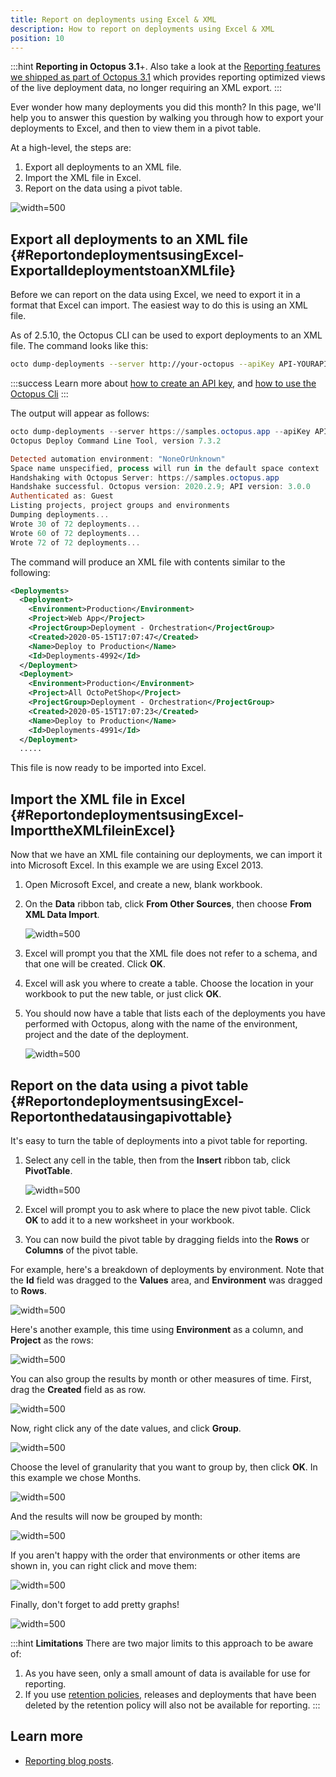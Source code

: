 ```yaml
---
title: Report on deployments using Excel & XML
description: How to report on deployments using Excel & XML
position: 10
---
```


:::hint
**Reporting in Octopus 3.1**+.
Also take a look at the [Reporting features we shipped as part of Octopus 3.1](/docs/administration/reporting/index.md) which provides reporting optimized views of the live deployment data, no longer requiring an XML export.
:::

Ever wonder how many deployments you did this month? In this page, we'll help you to answer this question by walking you through how to export your deployments to Excel, and then to view them in a pivot table.

At a high-level, the steps are:

1. Export all deployments to an XML file.
2. Import the XML file in Excel.
3. Report on the data using a pivot table.

![](images/3278122.png "width=500")

## Export all deployments to an XML file {#ReportondeploymentsusingExcel-ExportalldeploymentstoanXMLfile}

Before we can report on the data using Excel, we need to export it in a format that Excel can import. The easiest way to do this is using an XML file.

As of 2.5.10, the Octopus CLI can be used to export deployments to an XML file. The command looks like this:

```bash
octo dump-deployments --server http://your-octopus --apiKey API-YOURAPIKEY1234 --filePath=Deployments.xml
```

:::success
Learn more about [how to create an API key](/docs/octopus-rest-api/how-to-create-an-api-key.md), and [how to use the Octopus Cli](/docs/octopus-rest-api/octopus-cli/index.md)
:::

The output will appear as follows:

```powershell
octo dump-deployments --server https://samples.octopus.app --apiKey API-GUEST --filepath C:\Development\Deployments.xml
Octopus Deploy Command Line Tool, version 7.3.2

Detected automation environment: "NoneOrUnknown"
Space name unspecified, process will run in the default space context
Handshaking with Octopus Server: https://samples.octopus.app
Handshake successful. Octopus version: 2020.2.9; API version: 3.0.0
Authenticated as: Guest
Listing projects, project groups and environments
Dumping deployments...
Wrote 30 of 72 deployments...
Wrote 60 of 72 deployments...
Wrote 72 of 72 deployments...
```

The command will produce an XML file with contents similar to the following:

```xml
<Deployments>
  <Deployment>
    <Environment>Production</Environment>
    <Project>Web App</Project>
    <ProjectGroup>Deployment - Orchestration</ProjectGroup>
    <Created>2020-05-15T17:07:47</Created>
    <Name>Deploy to Production</Name>
    <Id>Deployments-4992</Id>
  </Deployment>
  <Deployment>
    <Environment>Production</Environment>
    <Project>All OctoPetShop</Project>
    <ProjectGroup>Deployment - Orchestration</ProjectGroup>
    <Created>2020-05-15T17:07:23</Created>
    <Name>Deploy to Production</Name>
    <Id>Deployments-4991</Id>
  </Deployment>
  .....
```

This file is now ready to be imported into Excel.

## Import the XML file in Excel {#ReportondeploymentsusingExcel-ImporttheXMLfileinExcel}

Now that we have an XML file containing our deployments, we can import it into Microsoft Excel. In this example we are using Excel 2013.

1. Open Microsoft Excel, and create a new, blank workbook.
2. On the **Data** ribbon tab, click **From Other Sources**, then choose **From XML Data Import**. 

   ![](images/3278132.png "width=500")
3. Excel will prompt you that the XML file does not refer to a schema, and that one will be created. Click **OK**.
4. Excel will ask you where to create a table. Choose the location in your workbook to put the new table, or just click **OK**.
5. You should now have a table that lists each of the deployments you have performed with Octopus, along with the name of the environment, project and the date of the deployment. 

   ![](images/3278131.png "width=500")

## Report on the data using a pivot table {#ReportondeploymentsusingExcel-Reportonthedatausingapivottable}

It's easy to turn the table of deployments into a pivot table for reporting.

1. Select any cell in the table, then from the **Insert** ribbon tab, click **PivotTable**. 

   ![](images/3278130.png "width=500")

2. Excel will prompt you to ask where to place the new pivot table. Click **OK** to add it to a new worksheet in your workbook.
3. You can now build the pivot table by dragging fields into the **Rows** or **Columns** of the pivot table.

For example, here's a breakdown of deployments by environment. Note that the **Id** field was dragged to the **Values** area, and **Environment** was dragged to **Rows**.

![](images/3278129.png "width=500")

Here's another example, this time using **Environment** as a column, and **Project** as the rows:

![](images/3278128.png "width=500")

You can also group the results by month or other measures of time. First, drag the **Created** field as as row.

![](images/3278127.png "width=500")

Now, right click any of the date values, and click **Group**.

![](images/3278126.png "width=500")

Choose the level of granularity that you want to group by, then click **OK**. In this example we chose Months.

![](images/3278125.png "width=500")

And the results will now be grouped by month:

![](images/3278124.png "width=500")

If you aren't happy with the order that environments or other items are shown in, you can right click and move them:

![](images/3278123.png "width=500")

Finally, don't forget to add pretty graphs!

![](images/3278122.png "width=500")

:::hint
**Limitations**
There are two major limits to this approach to be aware of:

1. As you have seen, only a small amount of data is available for use for reporting.
2. If you use [retention policies](/docs/administration/retention-policies/index.md), releases and deployments that have been deleted by the retention policy will also not be available for reporting.
:::

## Learn more

- [Reporting blog posts](https://octopus.com/blog/tag/reporting).
